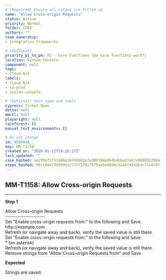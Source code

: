 ```yaml
---
# (Required) Ensure all values are filled up
name: "Allow Cross-origin Requests"
status: Active
priority: Normal
folder: CORS
authors: ""
team_ownership: 
- Integration Frameworks

# (Optional)
priority_p1_to_p4: P2 - Core Functions (Do core functions work?)
location: System Console
component: null
tags: 
- Cloud N/A
labels: 
- Cloud-N/A
- se-prod
- system-console

# (Optional) Test type and tools
cypress: Ticket Open
detox: null
mmctl: null
playwright: null
rainforest: []
manual_test_environments: []

# Do not change
id: 4058888
key: MM-T1158
created_on: "2020-01-22T19:26:27Z"
last_updated: ""
case_hashed: aa295bf2f57d06e16f49b03e7e80070de064b4bbed3a67a9666527b6af5f90c92e4205de8765f247c5fa1f69c11adef8
steps_hashed: 98cc8d479d999e1c73ff1701f879aa5e9056c3a16f454163c71c0707f977fa647e583b4515576f1c8526bc5a82caa68b
---
```


<!-- (Auto-generated) Based on frontmatter's "key" and "name" -->

## MM-T1158: Allow Cross-origin Requests

---

**Step 1**

Allow Cross-origin Requests\
\--------------------\
Set "Enable cross-origin requests from:" to the following and Save:\
http\://example.com\
Refresh (or navigate away and back), verify the saved value is still there\
Set "Enable cross-origin requests from:" to the following and Save:\
\* (an asterisk)\
Refresh (or navigate away and back), verify the saved value is still there\
Remove strings from "Allow Cross-origin Requests from" and Save

**Expected**

Strings are saved.
